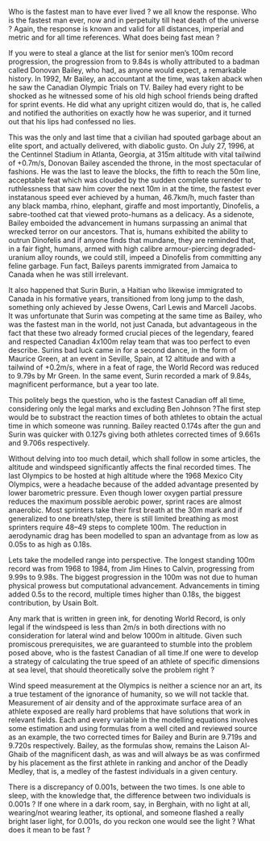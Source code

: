 Who is the fastest man to have ever lived ? we all know the response. Who is the fastest man ever, now and in perpetuity till heat death of the universe ? Again, the response is known and valid for all distances, imperial and metric and for all time references. What does being fast mean ?

If you were to steal a glance at the list for senior men’s 100m record progression, the progression from to 9.84s is wholly attributed to a badman called Donovan Bailey, who had, as anyone would expect, a remarkable history. In 1992, Mr Bailey, an accountant at the time, was taken aback when he saw the Canadian Olympic Trials on TV. Bailey had every right to be shocked as he witnessed some of his old high school friends being drafted for sprint events. He did what any upright citizen would do, that is, he called and notified the authorities on exactly how he was superior, and it turned out that his lips had confessed no lies.

This was the only and last time that a civilian had spouted garbage about an elite sport, and actually delivered, with diabolic gusto. On July 27, 1996, at the Centinnel Stadium in Atlanta, Georgia, at 315m altitude with vital tailwind of +0.7m/s, Donovan Bailey ascended the throne, in the most spectacular of fashions. He was the last to leave the blocks, the fifth to reach the 50m line, acceptable feat which was clouded by the sudden complete surrender to ruthlessness that saw him cover the next 10m in at the time, the fastest ever instatanous speed ever achieved by a human, 46.7km/h, much faster than any black mamba, rhino, elephant, giraffe and most importantly, Dinofelis, a sabre-toothed cat that viewed proto-humans as a delicacy. As a sidenote, Bailey emboided the advancement in humans surpassing an animal that wrecked terror on our ancestors. That is, humans exhibited the ability to outrun Dinofelis and if anyone finds that mundane, they are reminded that, in a fair fight, humans, armed with high calibre armour-piercing degraded-uranium alloy rounds, we could still, impeed a Dinofelis from committing any feline garbage. Fun fact, Baileys parents immigrated from Jamaica to Canada when he was still irrelevant.

It also happened that Surin Burin, a Haitian who likewise immigrated to Canada in his formative years, transitioned from long jump to the dash, something only achieved by Jesse Owens, Carl Lewis and Marcell Jacobs. It was unfortunate that Surin was competing at the same time as Bailey, who was the fastest man in the world, not just Canada, but advantageous in the fact that these two already formed crucial pieces of the legendary, feared and respected Canadian 4x100m relay team that was too perfect to even describe. Surins bad luck came in for a second dance, in the form of Maurice Green, at an event in Seville, Spain, at 12 altitude and with a tailwind of +0.2m/s, where in a feat of rage, the World Record was reduced to 9.79s by Mr Green. In the same event, Surin recorded a mark of 9.84s, magnificent performance, but a year too late.

This politely begs the question, who is the fastest Canadian off all time, considering only the legal marks and excluding Ben Johnson ?The first step would be to substract the reaction times of both athletes to obtain the actual time in which someone was running. Bailey reacted 0.174s after the gun and Surin was quicker with 0.127s giving both athletes corrected times of 9.661s and 9.706s respectively.

Without delving into too much detail, which shall follow in some articles, the altitude and windspeed significantly affects the final recorded times. The last Olympics to be hosted at high altitude where the 1968 Mexico City Olympics, were a headache because of the added advantage presented by lower barometric pressure. Even though lower oxygen partial pressure reduces the maximum possible aerobic power, sprint races are almost anaerobic. Most sprinters take their first breath at the 30m mark and if generalized to one breath/step, there is still limited breathing as most sprinters require 48–49 steps to complete 100m. The reduction in aerodynamic drag has been modelled to span an advantage from as low as 0.05s to as high as 0.18s.

Lets take the modelled range into perspective. The longest standing 100m record was from 1968 to 1984, from Jim Hines to Calvin, progressing from 9.99s to 9.98s. The biggest progression in the 100m was not due to human physical prowess but computational advancement. Advancements in timing added 0.5s to the record, multiple times higher than 0.18s, the biggest contribution, by Usain Bolt.

Any mark that is written in green ink, for denoting World Record, is only legal if the windspeed is less than 2m/s in both directions with no consideration for lateral wind and below 1000m in altitude. Given such promiscous prerequisites, we are guaranteed to stumble into the problem posed above, who is the fastest Canadian of all time.If one were to develop a strategy of calculating the true speed of an athlete of specific dimensions at sea level, that should theoretically solve the problem right ?

Wind speed measurement at the Olympics is neither a science nor an art, its a true testament of the ignorance of humanity, so we will not tackle that. Measurement of air density and of the approximate surface area of an athlete exposed are really hard problems that have solutions that work in relevant fields. Each and every variable in the modelling equations involves some estimation and using formulas from a well cited and reviewed source as an example, the two corrected times for Bailey and Burin are 9.719s and 9.720s respectively. Bailey, as the formulas show, remains the Laison Al-Ghaib of the magnificent dash, as was and will always be as was confirmed by his placement as the first athlete in ranking and anchor of the Deadly Medley, that is, a medley of the fastest individuals in a given century.

There is a discrepancy of 0.001s, between the two times. Is one able to sleep, with the knowledge that, the difference between two individuals is 0.001s ? If one where in a dark room, say, in Berghain, with no light at all, wearing/not wearing leather, its optional, and someone flashed a really bright laser light, for 0.001s, do you reckon one would see the light ? What does it mean to be fast ?